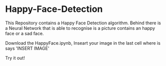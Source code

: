 # Happy-Face-Detection

This Repository contains a Happy Face Detection algorithm.
Behind there is a Neural Network that is able to recognise is a picture contains an happy face or a sad face.

Download the HappyFace.ipynb,
Inseart your image in the last cell where is says 'INSERT IMAGE'

Try it out!
